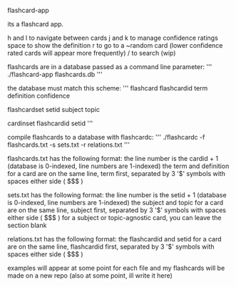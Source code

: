 flashcard-app

its a flashcard app.

h and l to navigate between cards
j and k to manage confidence ratings
space to show the definition
r to go to a ~random card (lower confidence rated cards will appear more frequently)
/ to search (wip)

flashcards are in a database passed as a command line parameter:
'''
./flashcard-app flashcards.db
'''

the database must match this scheme:
'''
flashcard
    flashcardid
    term
    definition
    confidence

flashcardset
    setid
    subject
    topic

cardinset
    flashcardid
    setid
'''

compile flashcards to a database with flashcardc:
'''
./flashcardc -f flashcards.txt -s sets.txt -r relations.txt
'''

flashcards.txt has the following format:
    the line number is the cardid + 1 (database is 0-indexed, line numbers are 1-indexed)
    the term and definition for a card are on the same line, term first, separated by 3 '$' symbols with spaces either side ( $$$ )

sets.txt has the following format:
    the line number is the setid + 1 (database is 0-indexed, line numbers are 1-indexed)
    the subject and topic for a card are on the same line, subject first, separated by 3 '$' symbols with spaces either side ( $$$ )
    for a subject or topic-agnostic card, you can leave the section blank

relations.txt has the following format:
    the flashcardid and setid for a card are on the same line, flashcardid first, separated by 3 '$' symbols with spaces either side ( $$$ )

examples will appear at some point for each file and my flashcards will be made on a new repo (also at some point, ill write it here)
